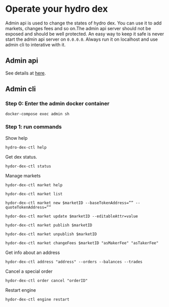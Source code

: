 # Operate your hydro dex

Admin api is used to change the states of hydro dex. You can use it to add markets, changes fees and so on.The admin api server should not be exposed and should be well protected. An easy way to keep it safe is never start the admin api server on `0.0.0.0`. Always run it on localhost and use admin cli to interative with it.

## Admin api

See details at [here](./backend/admin/api/server.go).

## Admin cli

### Step 0: Enter the admin docker container

```
docker-compose exec admin sh
```

### Step 1: run commands

Show help

```
hydro-dex-ctl help
```

Get dex status.

```
hydor-dex-ctl status
```

Manage markets

```
hydor-dex-ctl market help

hydor-dex-ctl market list

hydor-dex-ctl market new $marketID --baseTokenAddress=”” --quoteTokenAddress=””

hydor-dex-ctl market update $marketID --editableAttr=value

hydor-dex-ctl market publish $marketID

hydor-dex-ctl market unpublish $marketID

hydor-dex-ctl market changeFees $marketID "asMakerFee" "asTakerFee"
```

Get info about an address

```
hydor-dex-ctl address "address" --orders --balances --trades
```

Cancel a special order

```
hydor-dex-ctl order cancel "orderID"
```

Restart engine

```
hydor-dex-ctl engine restart
```